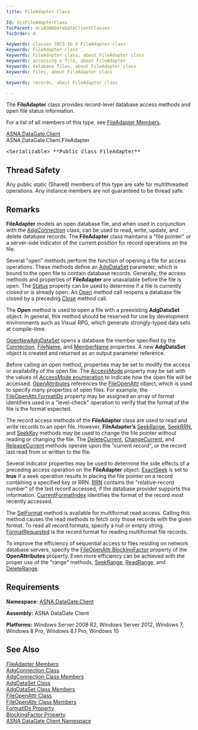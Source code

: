 ```yaml
---
title: FileAdapter Class

Id: dcsFileAdapterClass
TocParent: dcsASNADataGateClientClasses
TocOrder: 8

keywords: classes [DCS 16.0 FileAdapter class
keywords: FileAdapter class
keywords: FileAdapter class, about FileAdapter class
keywords: accessing a file, about FileAdapter
keywords: database files, about FileAdapter class
keywords: files, about FileAdapter class

keywords: records, about FileAdapter class

---
```


The **FileAdapter** class provides record-level database access methods and open file status information. 

For a list of all members of this type, see [FileAdapter Members](file-adapter-members.html).

[ASNA.DataGate.Client](datagate-client-namespace.html) <br /> ASNA.DataGate.Client.<span>FileAdapter</span>
<pre class="prettyprint">&lt;Serializable&gt; **Public Class FileAdapter** </pre>

## Thread Safety

Any public static (Shared) members of this type are safe for multithreaded operations. Any instance members are not guaranteed to be thread safe.
## Remarks

<span> **FileAdapter** </span> models an open database file, and when used in conjunction with the [ AdgConnection](adg-connection-class.html) class, can be used to read, write, update, and delete database records. The **FileAdapter** class maintains a "file pointer" or a server-side indicator of the current position for record operations on the file.

Several "open" methods perform the function of opening a file for access operations. These methods define an [AdgDataSet](adg-dataset-class.html) parameter, which is bound to the open file to contain database records. Generally, the access methods and properties of **FileAdapter** are unavailable before the file is open. The [ Status](file-adapter-class-status-property.html) property can be used to determine if a file is currently closed or is already open. An [Open](file-adapter-class-open-method.html) method call reopens a database file closed by a preceding [ Close](file-adapter-class-close-method.html) method call.

The **Open** method is used to open a file with a preexisting **AdgDataSet** object. In general, this method should be reserved for use by development environments such as Visual RPG, which generate strongly-typed data sets at compile-time.

[OpenNewAdgDataSet](file-adapter-class-open-new-adg-dataset-method.html) opens a database file member specified by the [ Connection](file-adapter-class-connection-property.html), [FileName](file-adapter-class-file-name-property.html), and [MemberName](file-adapter-class-member-name-property.html) properties. A new **AdgDataSet** object is created and returned as an output parameter reference.

Before calling an open method, properties may be set to modify the access or availability of the open file. The [ AccessMode](file-adapter-class-access-mode-property.html) property may be set with the values of [AccessMode enumeration](access-mode-enumeration.html) to indicate how the open file will be accessed. [ OpenAttributes](file-adapter-class-open-attributes-property.html) references the [FileOpenAttr](file-open-attr-class.html) object, which is used to specify many properties of open files. For example, the [FileOpenAttr.FormatIDs](file-open-attr-class-formatids-property.html) property may be assigned an array of format identifiers used in a "level-check" operation to verify that the format of the file is the format expected.

The record access methods of the **FileAdapter** class are used to read and write records to an open file. However, **FileAdapter’s** [SeekRange](file-adapter-class-seek-range-method.html), [ SeekRRN](file-adapter-class-seek-rrn-method.html), and [SeekKey](file-adapter-class-seek-key-method.html) methods may be used to change the file pointer without reading or changing the file. The [DeleteCurrent](file-adapter-class-delete-current-method.html), [ChangeCurrent](file-adapter-class-change-current-method.html), and [ ReleaseCurrent](file-adapter-class-release-current-method.html) methods operate upon the "current record", or the record last read from or written to the file.

Several indicator properties may be used to determine the side effects of a preceding access operation on the **FileAdapter** object. [ ExactSeek](file-adapter-class-exact-seek-property.html) is set to **true** if a seek operation results in placing the file pointer on a record containing a specified key or RRN. [ RRN](file-adapter-class-rrn-property.html) contains the "relative-record number" of the last record accessed, if the database provider supports this information. [ CurrentFormatIndex](file-adapter-class-current-format-index-property.html) identifies the format of the record most recently accessed.

The [SetFormat](file-adapter-class-set-format-method.html) method is available for multiformat read access. Calling this method causes the read methods to fetch only those records with the given format. To read all record formats, specify a null or empty string. [ FormatRequested](file-adapter-class-format-requested-property.html) is the record format for reading multiformat file records.

To improve the efficiency of sequential access to files residing on network database servers, specify the [ FileOpenAttr.BlockingFactor](file-open-attr-class-blocking-factor-property.html) property of the **OpenAttributes** property. Even more efficiency can be achieved with the proper use of the "range" methods, [SeekRange](file-adapter-class-seek-range-method.html), [ReadRange](file-adapter-class-read-range-method.html), and [ DeleteRange](file-adapter-class-delete-range-method.html).
## Requirements

**Namespace:** [ASNA.DataGate.Client](datagate-client-namespace.html) 

**Assembly:** ASNA DataGate Client

**Platforms:** Windows Server 2008 R2, Windows Server 2012, Windows 7, Windows 8 Pro, Windows 8.1 Pro, Windows 10
## See Also


[FileAdapter Members](file-adapter-members.html)
      <br />
[AdgConnection Class](adg-connection-class.html)
      <br />
[AdgConnection Class Members](adg-connection-members.html)  <br />[AdgDataSet Class](adg-dataset-class.html)<br />[AdgDataSet Class Members](adg-dataset-members.html)<br />[FileOpenAttr Class](file-open-attr-class.html)<br />[FileOpenAttr Class Members](file-open-attr-class-members.html)<br />[FormatIDs Property](file-open-attr-class-formatids-property.html)<br />[BlockingFactor Property](file-open-attr-class-blocking-factor-property.html)<br />[ASNA DataGate Client Namespace](datagate-client-namespace.html) 

